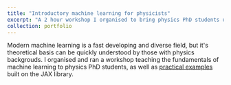 ```yaml
---
title: "Introductory machine learning for physicists"
excerpt: "A 2 hour workshop I organised to bring physics PhD students up to speed with modern machine learning. <br/><img src='/images/parameter_space_continous.JPG'>"
collection: portfolio
---
```


Modern machine learning is a fast developing and diverse field, but it's theoretical basis can be quickly understood by those with physics backgrouds. I organised and ran a workshop teaching the fundamentals of machine learning to physics PhD students, as well as [practical examples](https://github.com/AlexDR1998/highlands_conference_ml_workshop/tree/master) built on the JAX library.

